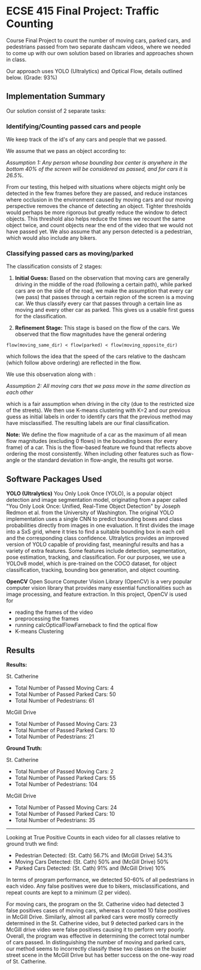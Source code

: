# **ECSE 415 Final Project: Traffic Counting**

Course Final Project to count the number of moving cars, parked cars, and pedestrians passed from two separate dashcam videos, where we needed to come up with our own solution based on libraries and approaches shown in class. 

Our approach uses YOLO (Ultralytics) and Optical Flow, details outlined below. (Grade: 93%)

## Implementation Summary

Our solution consist of 2 separate tasks:

### **Identifying/Counting passed cars and people**

We keep track of the id's of any cars and people that we passed.

We assume that we pass an object according to:

*Assumption 1: Any person whose bounding box center is anywhere in the bottom 40% of the screen will be considered as passed, and for cars it is 26.5%.*

 From our testing, this helped with situations where objects might only be detected in the few frames before they are passed, and reduce instances where occlusion in the environment caused by moving cars and our moving perspective removes the chance of detecting an object. Tighter thresholds would perhaps be more rigorous but greatly reduce the window to detect objects. This threshold also helps reduce the times we recount the same object twice, and count objects near the end of the video that we would not have passed yet. We also assume that any person detected is a pedestrian, which would also include any bikers.

### **Classifying passed cars as moving/parked**

The classification consists of 2 stages:

1.   **Initial Guess:**
  Based on the observation that moving cars are generally driving in the middle of the road (following a certain path), while parked cars are on the side of the road, we make the assumption that every car (we pass) that passes through a certain region of the screen is a moving car. We thus classify every car that passes through a certain line as moving and every other car as parked. This gives us a usable first guess for the classification.

2.   **Refinement Stage:**
This stage is based on the flow of the cars. We observed that the flow magnitudes have the general ordering
```
flow(moving_same_dir) < flow(parked) < flow(moving_opposite_dir)
```

which follows the idea that the speed of the cars relative to the dashcam (which follow above ordering) are reflected in the flow.

We use this observation along with :

*Assumption 2: All moving cars that we pass move in the same direction as each other*

which is a fair assumption when driving in the city (due to the restricted size of the streets). We then use K-means clustering with K=2 and our previous guess as initial labels in order to identify cars that the previous method may have misclassified. The resulting labels are our final classification.

**Note:** We define the flow magnitude of a car as the maximum of all mean flow magnitudes (excluding 0 flows) in the bounding boxes (for every frame) of a car. This is the flow-based feature we found that reflects above ordering the most consistently. When including other features such as flow-angle or the standard deviation in flow-angle, the results got worse.

## Software Packages Used
**YOLO (Ultralytics)**
You Only Look Once (YOLO), is a popular object detection and image segmentation model, originating from a paper called "You Only Look Once: Unified, Real-Time Object Detection" by Joseph Redmon et al. from the University of Washington. The original YOLO implementation uses a single CNN to predict bounding boxes and class probabilities directly from images in one evaluation. It first divides the image into a SxS grid, where it tries to find a suitable bounding box in each cell and the corresponding class confidence. Ultralytics provides an improved version of YOLO capable of providing fast, meaningful results and has a variety of extra features. Some features include detection, segmentation, pose estimation, tracking, and classification. For our purposes, we use a YOLOv8 model, which is pre-trained on the COCO dataset, for object classification, tracking, bounding box generation, and object counting.

**OpenCV**
Open Source Computer Vision Library (OpenCV) is a very popular computer vision library that provides many essential functionalities such as image processing, and feature extraction. In this project, OpenCV is used for
* reading the frames of the video
* preprocessing the frames
* running calcOpticalFlowFarneback to find the optical flow
* K-means Clustering

## Results

**Results:**

St. Catherine
* Total Number of Passed Moving Cars: 4
* Total Number of Passed Parked Cars: 50
* Total Number of Pedestrians: 61

McGill Drive
* Total Number of Passed Moving Cars: 23
* Total Number of Passed Parked Cars: 10
* Total Number of Pedestrians: 21


**Ground Truth:**

St. Catherine
* Total Number of Passed Moving Cars: 2
* Total Number of Passed Parked Cars: 55
* Total Number of Pedestrians: 104

McGill Drive
* Total Number of Passed Moving Cars: 24
* Total Number of Passed Parked Cars: 10
* Total Number of Pedestrians: 35

---------------------------------------

Looking at True Positive Counts in each video for all classes relative to ground truth we find:

* Pedestrian Detected: (St. Cath) 56.7% and (McGill Drive) 54.3%
* Moving Cars Detected: (St. Cath) 50% and (McGill Drive) 50%
* Parked Cars Detected: (St. Cath) 91% and (McGill Drive) 10%

In terms of program performance, we detected 50-60% of all pedestrians in each video. Any false positives were due to bikers, misclassifications, and repeat counts are kept to a minimum (2 per video). 

For moving cars, the program on the St. Catherine video had detected 3 false positives cases of moving cars, whereas it counted 10 false positives in McGill Drive. Similarly, almost all parked cars were mostly correctly determined in the St. Catherine video, but 9 detected parked cars in the McGill drive video were false positives causing it to perform very poorly. Overall, the program was effective in determining the correct total number of cars passed. In distinguishing the number of moving and parked cars, our method seems to incorrectly classify these two classes on the busier street scene in the McGill Drive but has better success on the one-way road of St. Catherine.